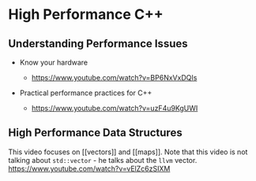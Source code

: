 # High Performance C++

## Understanding Performance Issues

- Know your hardware

	- https://www.youtube.com/watch?v=BP6NxVxDQIs
	
- Practical performance practices for C++
	- https://www.youtube.com/watch?v=uzF4u9KgUWI

## High Performance Data Structures
This video focuses on [[vectors]] and [[maps]]. Note that this video is not talking about `std::vector` - he talks about the `llvm` vector.
https://www.youtube.com/watch?v=vElZc6zSIXM